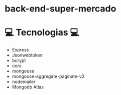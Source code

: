 # back-end-super-mercado

# 💻 Tecnologias 💻

- Express
- Jsonwebtoken
- bcrypt
- cors
- mongoose
- mongoose-aggregate-paginate-v2
- nodemailer
- Mongodb Atlas
